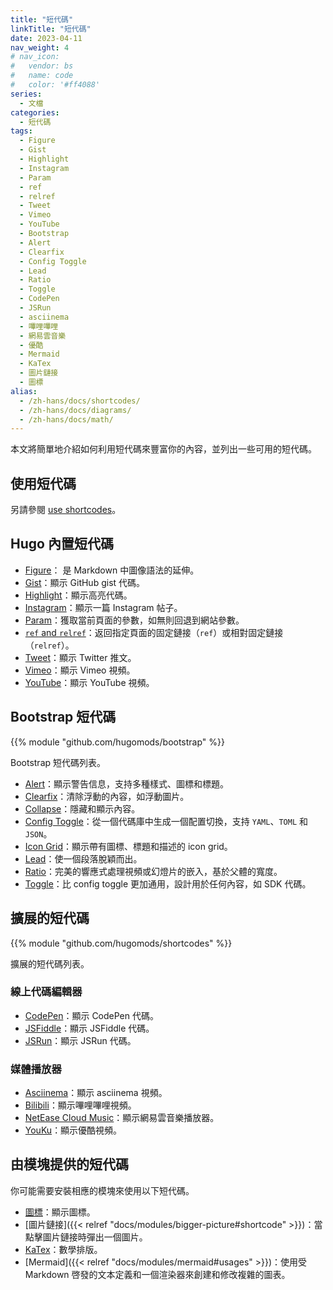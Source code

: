```yaml
---
title: "短代碼"
linkTitle: "短代碼"
date: 2023-04-11
nav_weight: 4
# nav_icon:
#   vendor: bs
#   name: code
#   color: '#ff4088'
series:
  - 文檔
categories:
  - 短代碼
tags:
  - Figure
  - Gist
  - Highlight
  - Instagram
  - Param
  - ref
  - relref
  - Tweet
  - Vimeo
  - YouTube
  - Bootstrap
  - Alert
  - Clearfix
  - Config Toggle
  - Lead
  - Ratio
  - Toggle
  - CodePen
  - JSRun
  - asciinema
  - 嗶哩嗶哩
  - 網易雲音樂
  - 優酷
  - Mermaid
  - KaTex
  - 圖片鏈接
  - 圖標
alias:
  - /zh-hans/docs/shortcodes/
  - /zh-hans/docs/diagrams/
  - /zh-hans/docs/math/
---
```


本文將簡單地介紹如何利用短代碼來豐富你的內容，並列出一些可用的短代碼。

## 使用短代碼

另請參閱 [use shortcodes](https://gohugo.io/content-management/shortcodes/#use-shortcodes)。

## Hugo 內置短代碼

- [Figure](https://gohugo.io/content-management/shortcodes/#figure)： 是 Markdown 中圖像語法的延伸。
- [Gist](https://gohugo.io/content-management/shortcodes/#gist)：顯示 GitHub gist 代碼。
- [Highlight](https://gohugo.io/content-management/shortcodes/#highlight)：顯示高亮代碼。
- [Instagram](https://gohugo.io/content-management/shortcodes/#instagram)：顯示一篇 Instagram 帖子。
- [Param](https://gohugo.io/content-management/shortcodes/#param)：獲取當前頁面的參數，如無則回退到網站參數。
- [`ref` and `relref`](https://gohugo.io/content-management/shortcodes/#ref-and-relref)：返回指定頁面的固定鏈接（`ref`）或相對固定鏈接（`relref`）。
- [Tweet](https://gohugo.io/content-management/shortcodes/#tweet)：顯示 Twitter 推文。
- [Vimeo](https://gohugo.io/content-management/shortcodes/#vimeo)：顯示 Vimeo 視頻。
- [YouTube](https://gohugo.io/content-management/shortcodes/#youtube)：顯示 YouTube 視頻。

## Bootstrap 短代碼

{{% module "github.com/hugomods/bootstrap" %}}

Bootstrap 短代碼列表。

* [Alert](https://hugomods.com/en/bootstrap/alert/)：顯示警告信息，支持多種樣式、圖標和標題。
* [Clearfix](https://hugomods.com/en/bootstrap/clearfix/)：清除浮動的內容，如浮動圖片。
* [Collapse](https://hugomods.com/en/bootstrap/collapse/)：隱藏和顯示內容。
* [Config Toggle](https://hugomods.com/en//bootstrap/config-toggle/)：從一個代碼庫中生成一個配置切換，支持 `YAML`、`TOML` 和 `JSON`。
* [Icon Grid](https://hugomods.com/en/bootstrap/icon-grid/)：顯示帶有圖標、標題和描述的 icon grid。
* [Lead](https://hugomods.com/en/bootstrap/lead/)：使一個段落脫穎而出。
* [Ratio](https://hugomods.com/en/bootstrap/ratio/)：完美的響應式處理視頻或幻燈片的嵌入，基於父體的寬度。
* [Toggle](https://hugomods.com/en/bootstrap/toggle/)：比 config toggle 更加通用，設計用於任何內容，如 SDK 代碼。

## 擴展的短代碼

{{% module "github.com/hugomods/shortcodes" %}}

擴展的短代碼列表。

### 線上代碼編輯器

- [CodePen](https://hugomods.com/en/docs/shortcodes/codepen/)：顯示 CodePen 代碼。
- [JSFiddle](https://hugomods.com/en/docs/shortcodes/jsfiddle/)：顯示 JSFiddle 代碼。
- [JSRun](https://hugomods.com/en/docs/shortcodes/jsrun/)：顯示 JSRun 代碼。

### 媒體播放器

- [Asciinema](https://hugomods.com/en/docs/shortcodes/asciinema/)：顯示 asciinema 視頻。
- [Bilibili](https://hugomods.com/en/docs/shortcodes/bilibili/)：顯示嗶哩嗶哩視頻。
- [NetEase Cloud Music](https://hugomods.com/en/docs/shortcodes/netease-cloud-music/)：顯示網易雲音樂播放器。
- [YouKu](https://hugomods.com/en/docs/shortcodes/youku/)：顯示優酷視頻。

## 由模塊提供的短代碼

你可能需要安裝相應的模塊來使用以下短代碼。

- [圖標](https://hugomods.com/en/docs/icons/#use-icons-via-shortcode)：顯示圖標。
- [圖片鏈接]({{< relref "docs/modules/bigger-picture#shortcode" >}})：當點擊圖片鏈接時彈出一個圖片。
- [KaTex](https://hugomods.com/en/docs/content/katex#usage)：數學排版。
- [Mermaid]({{< relref "docs/modules/mermaid#usages" >}})：使用受 Markdown 啓發的文本定義和一個渲染器來創建和修改複雜的圖表。

